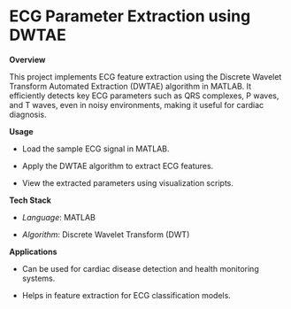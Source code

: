 # **ECG Parameter Extraction using DWTAE**

**Overview**

This project implements ECG feature extraction using the Discrete Wavelet Transform Automated Extraction (DWTAE) algorithm in MATLAB. It efficiently detects key ECG parameters such as QRS complexes, P waves, and T waves, even in noisy environments, making it useful for cardiac diagnosis.

**Usage**
- Load the sample ECG signal in MATLAB.

- Apply the DWTAE algorithm to extract ECG features.

- View the extracted parameters using visualization scripts.

**Tech Stack**
- *Language*: MATLAB

- *Algorithm*: Discrete Wavelet Transform (DWT)

**Applications**
- Can be used for cardiac disease detection and health monitoring systems.

- Helps in feature extraction for ECG classification models.


